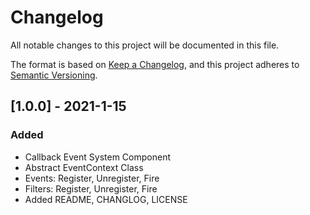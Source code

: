 # Changelog

All notable changes to this project will be documented in this file.

The format is based on [Keep a Changelog](https://keepachangelog.com/en/1.0.0/),
and this project adheres to [Semantic Versioning](https://semver.org/spec/v2.0.0.html).

## [1.0.0] - 2021-1-15

### Added
- Callback Event System Component
- Abstract EventContext Class
- Events: Register, Unregister, Fire
- Filters: Register, Unregister, Fire
- Added README, CHANGLOG, LICENSE